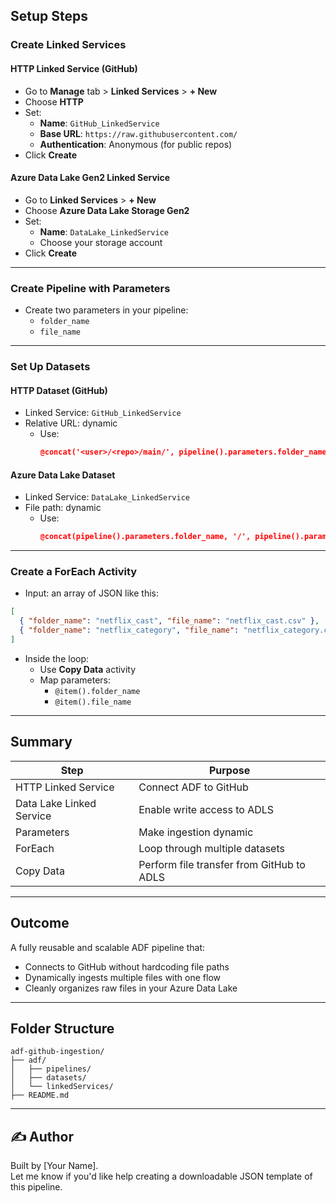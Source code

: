 ##  Setup Steps

### Create Linked Services

#### HTTP Linked Service (GitHub)
- Go to **Manage** tab > **Linked Services** > **+ New**
- Choose **HTTP**
- Set:
  - **Name**: `GitHub_LinkedService`
  - **Base URL**: `https://raw.githubusercontent.com/`
  - **Authentication**: Anonymous (for public repos)
- Click **Create**

#### Azure Data Lake Gen2 Linked Service
- Go to **Linked Services** > **+ New**
- Choose **Azure Data Lake Storage Gen2**
- Set:
  - **Name**: `DataLake_LinkedService`
  - Choose your storage account
- Click **Create**

---

### Create Pipeline with Parameters

- Create two parameters in your pipeline:
  - `folder_name`
  - `file_name`

---

### Set Up Datasets

#### HTTP Dataset (GitHub)
- Linked Service: `GitHub_LinkedService`
- Relative URL: dynamic
  - Use:
    ```json
    @concat('<user>/<repo>/main/', pipeline().parameters.folder_name, '/', pipeline().parameters.file_name)
    ```

#### Azure Data Lake Dataset
- Linked Service: `DataLake_LinkedService`
- File path: dynamic
  - Use:
    ```json
    @concat(pipeline().parameters.folder_name, '/', pipeline().parameters.file_name)
    ```

---

### Create a ForEach Activity

- Input: an array of JSON like this:

```json
[
  { "folder_name": "netflix_cast", "file_name": "netflix_cast.csv" },
  { "folder_name": "netflix_category", "file_name": "netflix_category.csv" }
]
```

- Inside the loop:
  - Use **Copy Data** activity
  - Map parameters:
    - `@item().folder_name`
    - `@item().file_name`

---

## Summary

| Step | Purpose |
|------|---------|
| HTTP Linked Service | Connect ADF to GitHub |
| Data Lake Linked Service | Enable write access to ADLS |
| Parameters | Make ingestion dynamic |
| ForEach | Loop through multiple datasets |
| Copy Data | Perform file transfer from GitHub to ADLS |

---

## Outcome

A fully reusable and scalable ADF pipeline that:
- Connects to GitHub without hardcoding file paths
- Dynamically ingests multiple files with one flow
- Cleanly organizes raw files in your Azure Data Lake

---

## Folder Structure

```
adf-github-ingestion/
├── adf/
│   ├── pipelines/
│   ├── datasets/
│   └── linkedServices/
├── README.md
```

---

## ✍️ Author

Built by [Your Name].  
Let me know if you'd like help creating a downloadable JSON template of this pipeline.
